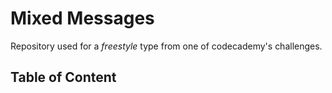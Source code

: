 # Mixed Messages

Repository used for a *freestyle* type from one of codecademy's challenges.

## Table of Content
